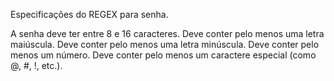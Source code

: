 Especificações do REGEX para senha.

A senha deve ter entre 8 e 16 caracteres.
Deve conter pelo menos uma letra maiúscula.
Deve conter pelo menos uma letra minúscula.
Deve conter pelo menos um número.
Deve conter pelo menos um caractere especial (como @, #, !, etc.).

